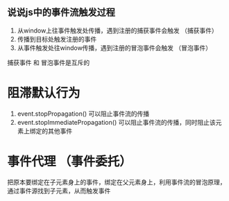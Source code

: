##    说说js中的事件流触发过程

1. 从window上往事件触发处传播，遇到注册的捕获事件会触发    （捕获事件）
2. 传播到目标处触发注册的事件
3. 从事件触发处往window传播，遇到注册的冒泡事件会触发          （冒泡事件）

捕获事件   和  冒泡事件是互斥的


#  阻滞默认行为
1. event.stopPropagation()   可以阻止事件流的传播
2. event.stopImmediatePropagation()   可以阻止事件流的传播，同时阻止该元素上绑定的其他事件




# 事件代理  （事件委托）


把原本要绑定在子元素身上的事件，绑定在父元素身上，利用事件流的冒泡原理，通过事件源找到子元素，从而触发事件
